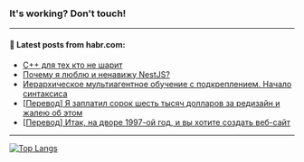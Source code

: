 ### It's working? Don't touch!

---
<!--
#### 🛠️ Technical stack:

![C++](https://img.shields.io/badge/C++-informational?logo=c%2B%2B&style=flat&logoColor=white&color=9C033A)
![Java](https://img.shields.io/badge/Java-informational?logo=java&style=flat&logoColor=white&color=007396)
![Kotlin](https://img.shields.io/badge/Kotlin-informational?logo=Kotlin&style=flat&logoColor=white&color=0095D5)
![JS](https://img.shields.io/badge/JS-informational?logo=javaScript&style=flat&logoColor=black&color=F7Df1E) <br>
![HTML5](https://img.shields.io/badge/HTML5-informational?logo=html5&style=flat&logoColor=white&color=E34F26)
![CSS3](https://img.shields.io/badge/CSS3-informational?logo=css3&style=flat&logoColor=white&color=157286)
![Sass](https://img.shields.io/badge/Saas-informational?logo=sass&style=flat&logoColor=white&color=hotpink)
![PHP](https://img.shields.io/badge/PHP-informational?logo=php&style=flat&logoColor=white&color=777BB4) <br>
![WebPAck](https://img.shields.io/badge/WebPack-informational?logo=webPack&style=flat&logoColor=white&color=FF6F00)
![Bootstrap](https://img.shields.io/badge/Bootstrap-informational?logo=Bootstrap&style=flat&logoColor=white&color=7952B3)
![MySQL](https://img.shields.io/badge/MySQL-informational?logo=MySQL&style=flat&logoColor=white&color=00f) <br>
![NodeJS](https://img.shields.io/badge/NodeJS-informational?logo=node.js&style=flat&logoColor=white&color=43853D)
![Spring](https://img.shields.io/badge/Spring-informational?logo=Spring&style=flat&logoColor=white&color=0A9EDC)
![Angular](https://img.shields.io/badge/Vue-informational?logo=vue.js&style=flat&logoColor=white&color=red)
![Git](https://img.shields.io/badge/Git-informational?logo=git&style=flat&logoColor=white&color=darkorange)

___
-->

#### 💬 Latest posts from habr.com:

<!-- BLOG-POST-LIST:START -->
- [С++ для тех кто не шарит](https://habr.com/ru/post/680008/?utm_source=habrahabr&utm_medium=rss&utm_campaign=680008)
- [Почему я люблю и ненавижу NestJS?](https://habr.com/ru/post/679992/?utm_source=habrahabr&utm_medium=rss&utm_campaign=679992)
- [Иерархическое мультиагентное обучение с подкреплением. Начало синтаксиса](https://habr.com/ru/post/679990/?utm_source=habrahabr&utm_medium=rss&utm_campaign=679990)
- [[Перевод] Я заплатил сорок шесть тысяч долларов за редизайн и жалею об этом](https://habr.com/ru/post/679964/?utm_source=habrahabr&utm_medium=rss&utm_campaign=679964)
- [[Перевод] Итак, на дворе 1997-ой год, и вы хотите создать веб-сайт](https://habr.com/ru/post/679932/?utm_source=habrahabr&utm_medium=rss&utm_campaign=679932)
<!-- BLOG-POST-LIST:END -->

---

[![Top Langs](https://github-readme-stats.vercel.app/api/top-langs/?username=zloylis&layout=compact&hide_border=true&theme=dracula)](https://github.com/zloylis)
